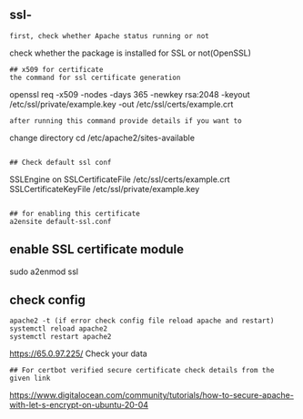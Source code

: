 ## ssl-
```
first, check whether Apache status running or not
```
check whether the package is installed for SSL or not(OpenSSL)
```
## x509 for certificate
the command for ssl certificate generation
```
openssl req -x509 -nodes -days 365 -newkey rsa:2048 -keyout /etc/ssl/private/example.key -out /etc/ssl/certs/example.crt
```
after running this command provide details if you want to 
```
change directory     cd /etc/apache2/sites-available
```

## Check default ssl conf   
```
SSLEngine on
SSLCertificateFile      /etc/ssl/certs/example.crt
                SSLCertificateKeyFile /etc/ssl/private/example.key
 ```

 ## for enabling this certificate
 a2ensite default-ssl.conf
 ```
 ## enable SSL certificate module
 sudo a2enmod ssl
  
 ## check config
 ```
 apache2 -t (if error check config file reload apache and restart)
 systemctl reload apache2
 systemctl restart apache2
 ```
 https://65.0.97.225/ Check your data
 ```
 ## For certbot verified secure certificate check details from the given link
 ```
 https://www.digitalocean.com/community/tutorials/how-to-secure-apache-with-let-s-encrypt-on-ubuntu-20-04
 


